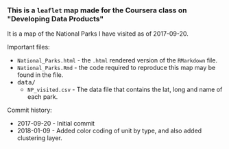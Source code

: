 ### This is a `leaflet` map made for the Coursera class on "Developing Data Products"

It is a map of the National Parks I have visited as of 2017-09-20.

Important files:

* `National_Parks.html` - the `.html` rendered version of the `RMarkdown` file.
* `National_Parks.Rmd` - the code required to reproduce this map may be found in the  file.
* <kbd>data/</kbd>
  * `NP_visited.csv` - The data file that contains the lat, long and name of each park.

Commit history:

* 2017-09-20 - Initial commit
* 2018-01-09 - Added color coding of unit by type, and also added clustering layer.

